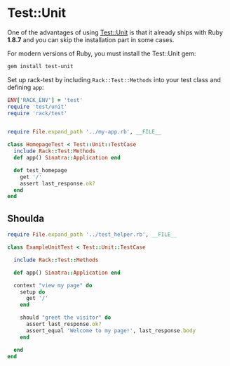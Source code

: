 # Test::Unit

One of the advantages of using
[Test::Unit](http://rdoc.info/gems/test-unit/2.1.2/frames) is that it already
ships with Ruby **1.8.7** and you can skip the installation part in some cases.

For modern versions of Ruby, you must install the Test::Unit gem:

```bash
gem install test-unit
```

Set up rack-test by including `Rack::Test::Methods` into your test class and
defining `app`:

```ruby
ENV['RACK_ENV'] = 'test'
require 'test/unit'
require 'rack/test'


require File.expand_path '../my-app.rb', __FILE__

class HomepageTest < Test::Unit::TestCase
  include Rack::Test:Methods
  def app() Sinatra::Application end

  def test_homepage
    get '/'
    assert last_response.ok?
  end
end
```

## Shoulda

```ruby
require File.expand_path '../test_helper.rb', __FILE__

class ExampleUnitTest < Test::Unit::TestCase

  include Rack::Test::Methods

  def app() Sinatra::Application end

  context "view my page" do
    setup do
      get '/'
    end

    should "greet the visitor" do
      assert last_response.ok?
      assert_equal 'Welcome to my page!', last_response.body
    end

  end
end
```
